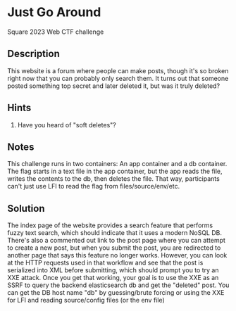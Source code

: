 # Just Go Around

Square 2023 Web CTF challenge

## Description

This website is a forum where people can make posts, though it's so broken
right now that you can probably only search them. It turns out that someone
posted something top secret and later deleted it, but was it truly deleted?

## Hints

1. Have you heard of "soft deletes"?

## Notes

This challenge runs in two containers: An app container and a db container.
The flag starts in a text file in the app container, but the app reads the
file, writes the contents to the db, then deletes the file. That way,
participants can't just use LFI to read the flag from files/source/env/etc.

## Solution

The index page of the website provides a search feature that performs fuzzy
text search, which should indicate that it uses a modern NoSQL DB. There's
also a commented out link to the post page where you can attempt to create a
new post, but when you submit the post, you are redirected to another page
that says this feature no longer works. However, you can look at the HTTP
requests used in that workflow and see that the post is serialized into XML
before submitting, which should prompt you to try an XXE attack. Once you get
that working, your goal is to use the XXE as an SSRF to query the backend
elasticsearch db and get the "deleted" post. You can get the DB host name "db"
by guessing/brute forcing or using the XXE for LFI and reading source/config
files (or the env file)